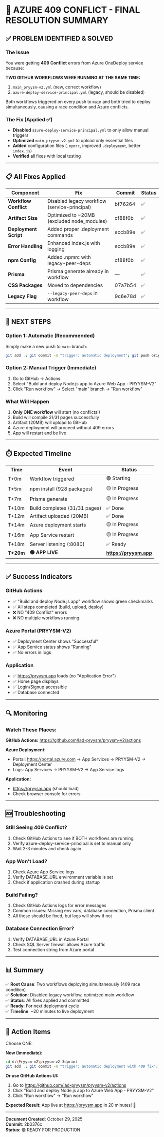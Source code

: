 # 🎯 AZURE 409 CONFLICT - FINAL RESOLUTION SUMMARY

## ✅ PROBLEM IDENTIFIED & SOLVED

### The Issue
You were getting **409 Conflict** errors from Azure OneDeploy service because:

**TWO GITHUB WORKFLOWS WERE RUNNING AT THE SAME TIME:**
1. `main_pryysm-v2.yml` (new, correct workflow)
2. `azure-deploy-service-principal.yml` (legacy, should be disabled)

Both workflows triggered on every push to `main` and both tried to deploy simultaneously, causing a race condition and Azure conflicts.

### The Fix (Applied ✅)
- **Disabled** `azure-deploy-service-principal.yml` to only allow manual triggers
- **Optimized** `main_pryysm-v2.yml` to upload only essential files
- **Added** configuration files (`.npmrc`, improved `.deployment`, better `index.js`)
- **Verified** all fixes with local testing

---

## 📋 All Fixes Applied

| Component | Fix | Commit | Status |
|-----------|-----|--------|--------|
| **Workflow Conflict** | Disabled legacy workflow (service-principal) | bf76264 | ✅ |
| **Artifact Size** | Optimized to ~20MB (excluded node_modules) | cf88f0b | ✅ |
| **Deployment Script** | Added proper .deployment commands | eccb89e | ✅ |
| **Error Handling** | Enhanced index.js with logging | eccb89e | ✅ |
| **npm Config** | Added .npmrc with legacy-peer-deps | cf88f0b | ✅ |
| **Prisma** | Prisma generate already in workflow | — | ✅ |
| **CSS Packages** | Moved to dependencies | 07a7b54 | ✅ |
| **Legacy Flag** | `--legacy-peer-deps` in workflow | 9c6e78d | ✅ |

---

## 🚀 NEXT STEPS

### Option 1: Automatic (Recommended)
Simply make a new push to `main` branch:
```bash
git add .; git commit -m "trigger: automatic deployment"; git push origin main
```

### Option 2: Manual Trigger (Immediate)
1. Go to GitHub → Actions
2. Select "Build and deploy Node.js app to Azure Web App - PRYYSM-V2"
3. Click "Run workflow" → Select "main" branch → "Run workflow"

### What Will Happen
1. **Only ONE workflow** will start (no conflicts!)
2. Build will compile 31/31 pages successfully
3. Artifact (20MB) will upload to GitHub
4. Azure deployment will proceed without 409 errors
5. App will restart and be live

---

## ⏱️ Expected Timeline

| Time | Event | Status |
|------|-------|--------|
| T+0m | Workflow triggered | 🟢 Starting |
| T+5m | npm install (928 packages) | 🟡 In Progress |
| T+7m | Prisma generate | 🟡 In Progress |
| T+10m | Build completes (31/31 pages) | ✅ Done |
| T+12m | Artifact uploaded (20MB) | ✅ Done |
| T+14m | Azure deployment starts | 🟡 In Progress |
| T+16m | App Service restart | 🟡 In Progress |
| T+18m | Server listening (:8080) | ✅ Ready |
| **T+20m** | **🟢 APP LIVE** | **https://pryysm.app** |

---

## ✅ Success Indicators

### GitHub Actions
- ✅ "Build and deploy Node.js app" workflow shows green checkmarks
- ✅ All steps completed (build, upload, deploy)
- ❌ NO "409 Conflict" errors
- ❌ NO multiple workflows running

### Azure Portal (PRYYSM-V2)
- ✅ Deployment Center shows "Successful"
- ✅ App Service status shows "Running"
- ✅ No errors in logs

### Application
- ✅ https://pryysm.app loads (no "Application Error")
- ✅ Home page displays
- ✅ Login/Signup accessible
- ✅ Database connected

---

## 🔍 Monitoring

### Watch These Places:

**GitHub Actions:**
https://github.com/lad-pryysm/pryysm-v2/actions

**Azure Deployment:**
- Portal: https://portal.azure.com → App Services → PRYYSM-V2 → Deployment Center
- Logs: App Services → PRYYSM-V2 → App Service logs

**Application:**
- https://pryysm.app (should load)
- Check browser console for errors

---

## 🆘 Troubleshooting

### Still Seeing 409 Conflict?
1. Check GitHub Actions to see if BOTH workflows are running
2. Verify azure-deploy-service-principal is set to manual only
3. Wait 2-3 minutes and check again

### App Won't Load?
1. Check Azure App Service logs
2. Verify DATABASE_URL environment variable is set
3. Check if application crashed during startup

### Build Failing?
1. Check GitHub Actions logs for error messages
2. Common issues: Missing env vars, database connection, Prisma client
3. All these should be fixed, but logs will show if not

### Database Connection Error?
1. Verify DATABASE_URL in Azure Portal
2. Check SQL Server firewall allows Azure traffic
3. Test connection string from Azure portal

---

## 📊 Summary

✅ **Root Cause**: Two workflows deploying simultaneously (409 race condition)  
✅ **Solution**: Disabled legacy workflow, optimized main workflow  
✅ **Status**: All fixes applied and committed  
✅ **Ready**: For next deployment cycle  
✅ **Timeline**: ~20 minutes to live deployment  

---

## 🎯 Action Items

Choose ONE:

**Now (Immediate):**
```bash
cd d:\Pryysm-v2\pryysm-v2-3dprint
git add .; git commit -m "trigger: automatic deployment with 409 fix"; git push origin main
```

**Or use GitHub Actions UI:**
1. Go to https://github.com/lad-pryysm/pryysm-v2/actions
2. Click "Build and deploy Node.js app to Azure Web App - PRYYSM-V2"
3. Click "Run workflow" → "Run workflow"

**Expected Result**: App live at https://pryysm.app in 20 minutes! 🚀

---

**Document Created**: October 29, 2025  
**Commit**: 2b0376c  
**Status**: 🟢 READY FOR PRODUCTION
